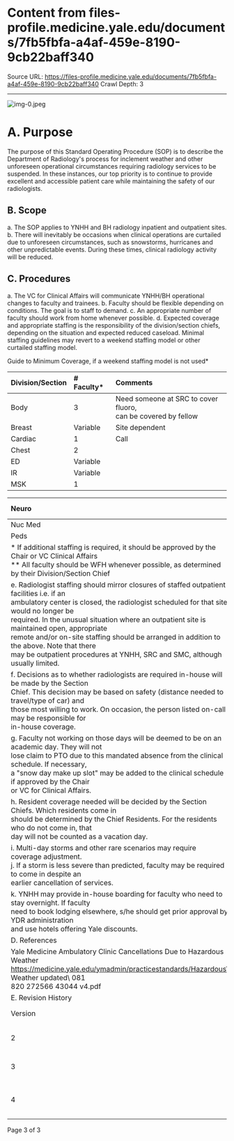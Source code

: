 # Content from files-profile.medicine.yale.edu/documents/7fb5fbfa-a4af-459e-8190-9cb22baff340

Source URL: https://files-profile.medicine.yale.edu/documents/7fb5fbfa-a4af-459e-8190-9cb22baff340
Crawl Depth: 3

---

![img-0.jpeg](images/img-0.jpeg.png)

# A. Purpose 

The purpose of this Standard Operating Procedure (SOP) is to describe the Department of Radiology's process for inclement weather and other unforeseen operational circumstances requiring radiology services to be suspended. In these instances, our top priority is to continue to provide excellent and accessible patient care while maintaining the safety of our radiologists.

## B. Scope

a. The SOP applies to YNHH and BH radiology inpatient and outpatient sites.
b. There will inevitably be occasions when clinical operations are curtailed due to unforeseen circumstances, such as snowstorms, hurricanes and other unpredictable events. During these times, clinical radiology activity will be reduced.

## C. Procedures

a. The VC for Clinical Affairs will communicate $\mathrm{YNHH} / \mathrm{BH}$ operational changes to faculty and trainees.
b. Faculty should be flexible depending on conditions. The goal is to staff to demand.
c. An appropriate number of faculty should work from home whenever possible.
d. Expected coverage and appropriate staffing is the responsibility of the division/section chiefs, depending on the situation and expected reduced caseload. Minimal staffing guidelines may revert to a weekend staffing model or other curtailed staffing model.

Guide to Minimum Coverage, if a weekend staffing model is not used*

| Division/Section | \# Faculty* | Comments |
| :-- | :-- | :-- |
| Body | 3 | Need someone at SRC to cover fluoro, <br> can be covered by fellow |
| Breast | Variable | Site dependent |
| Cardiac | 1 | Call |
| Chest | 2 |  |
| ED | Variable |  |
| IR | Variable |  |
| MSK | 1 |  |

| Neuro | $3-4$ | 4 needed on M/TH/F |
| :-- | :-- | :-- |
| Nuc Med | 1 |  |
| Peds | 1 |  |
| * If additional staffing is required, it should be approved by the Chair or VC Clinical Affairs <br> ** All faculty should be WFH whenever possible, as determined by their Division/Section Chief |  |  |
| e. Radiologist staffing should mirror closures of staffed outpatient facilities i.e. if an <br> ambulatory center is closed, the radiologist scheduled for that site would no longer be <br> required. In the unusual situation where an outpatient site is maintained open, appropriate <br> remote and/or on-site staffing should be arranged in addition to the above. Note that there <br> may be outpatient procedures at YNHH, SRC and SMC, although usually limited. |  |  |
| f. Decisions as to whether radiologists are required in-house will be made by the Section <br> Chief. This decision may be based on safety (distance needed to travel/type of car) and <br> those most willing to work. On occasion, the person listed on-call may be responsible for <br> in-house coverage. |  |  |
| g. Faculty not working on those days will be deemed to be on an academic day. They will not <br> lose claim to PTO due to this mandated absence from the clinical schedule. If necessary, <br> a "snow day make up slot" may be added to the clinical schedule if approved by the Chair <br> or VC for Clinical Affairs. |  |  |
| h. Resident coverage needed will be decided by the Section Chiefs. Which residents come in <br> should be determined by the Chief Residents. For the residents who do not come in, that <br> day will not be counted as a vacation day. |  |  |
| i. Multi-day storms and other rare scenarios may require coverage adjustment. <br> j. If a storm is less severe than predicted, faculty may be required to come in despite an <br> earlier cancellation of services. |  |  |
| k. YNHH may provide in-house boarding for faculty who need to stay overnight. If faculty <br> need to book lodging elsewhere, s/he should get prior approval by YDR administration <br> and use hotels offering Yale discounts. |  |  |
| D. References |  |  |
| Yale Medicine Ambulatory Clinic Cancellations Due to Hazardous Weather <br> https://medicine.yale.edu/ymadmin/practicestandards/Hazardous\ Weather updated\ 081 <br> 820 272566 43044 v4.pdf |  |  |
| E. Revision History |  |  |
| Version | Date | Reason For Revision |
| 2 | $3 / 14 / 2018$ | Added 4.12: Overnight lodging |
| 3 | $10 / 21 / 18$ | Added 4.8: Discretionary day |
| 4 | $03 / 02 / 2022$ | Edited to reflect new WFH standards |

Page 3 of 3